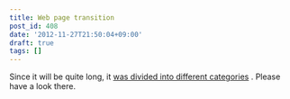 ```yaml
---
title: Web page transition
post_id: 408
date: '2012-11-27T21:50:04+09:00'
draft: true
tags: []
---
```


Since it will be quite long, it [was divided into different categories](/?cat=21) . Please have a look there.
